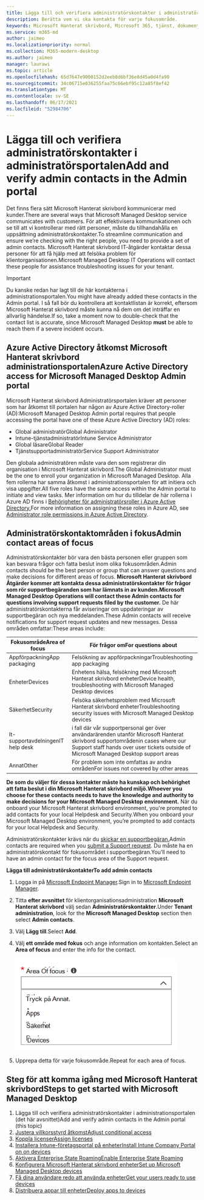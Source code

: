 ```yaml
---
title: Lägga till och verifiera administratörskontakter i administratörsportalen
description: Berätta vem vi ska kontakta för varje fokusområde.
keywords: Microsoft Hanterat skrivbord, Microsoft 365, tjänst, dokumentation
ms.service: m365-md
author: jaimeo
ms.localizationpriority: normal
ms.collection: M365-modern-desktop
ms.author: jaimeo
manager: laurawi
ms.topic: article
ms.openlocfilehash: 65d7647e9000152d2eeb8d6bf36e8d45a0d4fa90
ms.sourcegitcommit: 34c06715e036255faa75c66ebf95c12a85f8ef42
ms.translationtype: MT
ms.contentlocale: sv-SE
ms.lasthandoff: 06/17/2021
ms.locfileid: "52984706"
---
```

# <a name="add-and-verify-admin-contacts-in-the-admin-portal"></a><span data-ttu-id="799f2-104">Lägga till och verifiera administratörskontakter i administratörsportalen</span><span class="sxs-lookup"><span data-stu-id="799f2-104">Add and verify admin contacts in the Admin portal</span></span>

<span data-ttu-id="799f2-105">Det finns flera sätt Microsoft Hanterat skrivbord kommunicerar med kunder.</span><span class="sxs-lookup"><span data-stu-id="799f2-105">There are several ways that Microsoft Managed Desktop service communicates with customers.</span></span> <span data-ttu-id="799f2-106">För att effektivisera kommunikationen och se till att vi kontrollerar med rätt personer, måste du tillhandahålla en uppsättning administratörskontakter.</span><span class="sxs-lookup"><span data-stu-id="799f2-106">To streamline communication and ensure we’re checking with the right people, you need to provide a set of admin contacts.</span></span> <span data-ttu-id="799f2-107">Microsoft Hanterat skrivbord IT-åtgärder kontaktar dessa personer för att få hjälp med att felsöka problem för klientorganisationen.</span><span class="sxs-lookup"><span data-stu-id="799f2-107">Microsoft Managed Desktop IT Operations will contact these people for assistance troubleshooting issues for your tenant.</span></span>

> [!IMPORTANT]
> <span data-ttu-id="799f2-108">Du kanske redan har lagt till de här kontakterna i administrationsportalen.</span><span class="sxs-lookup"><span data-stu-id="799f2-108">You might have already added these contacts in the Admin portal.</span></span> <span data-ttu-id="799f2-109">I så fall bör du kontrollera att kontaktlistan är korrekt, eftersom  Microsoft Hanterat skrivbord måste kunna nå dem om det inträffar en allvarlig händelse.</span><span class="sxs-lookup"><span data-stu-id="799f2-109">If so, take a moment now to double-check that the contact list is accurate, since Microsoft Managed Desktop **must** be able to reach them if a severe incident occurs.</span></span>

## <a name="azure-active-directory-access-for-microsoft-managed-desktop-admin-portal"></a><span data-ttu-id="799f2-110">Azure Active Directory åtkomst Microsoft Hanterat skrivbord administrationsportalen</span><span class="sxs-lookup"><span data-stu-id="799f2-110">Azure Active Directory access for Microsoft Managed Desktop Admin portal</span></span>

<span data-ttu-id="799f2-111">Microsoft Hanterat skrivbord Administratörsportalen kräver att personer som har åtkomst till portalen har någon av Azure Active Directory-roller (AD):</span><span class="sxs-lookup"><span data-stu-id="799f2-111">Microsoft Managed Desktop Admin portal requires that people accessing the portal have one of these Azure Active Directory (AD) roles:</span></span>
- <span data-ttu-id="799f2-112">Global administratör</span><span class="sxs-lookup"><span data-stu-id="799f2-112">Global Administrator</span></span>
- <span data-ttu-id="799f2-113">Intune-tjänstadministratör</span><span class="sxs-lookup"><span data-stu-id="799f2-113">Intune Service Administrator</span></span>
- <span data-ttu-id="799f2-114">Global läsare</span><span class="sxs-lookup"><span data-stu-id="799f2-114">Global Reader</span></span>
- <span data-ttu-id="799f2-115">Tjänstsupportadministratör</span><span class="sxs-lookup"><span data-stu-id="799f2-115">Service Support Administrator</span></span>

<span data-ttu-id="799f2-116">Den globala administratören måste vara den som registrerar din organisation i Microsoft Hanterat skrivbord.</span><span class="sxs-lookup"><span data-stu-id="799f2-116">The Global Administrator must be the one to enroll your organization in Microsoft Managed Desktop.</span></span> <span data-ttu-id="799f2-117">Alla fem rollerna har samma åtkomst i administrationsportalen för att initiera och visa uppgifter.</span><span class="sxs-lookup"><span data-stu-id="799f2-117">All five roles have the same access within the Admin portal to initiate and view tasks.</span></span> <span data-ttu-id="799f2-118">Mer information om hur du tilldelar de här rollerna i Azure AD finns i [Behörigheter för administratörsroller i Azure Active Directory.](/azure/active-directory/users-groups-roles/directory-assign-admin-roles)</span><span class="sxs-lookup"><span data-stu-id="799f2-118">For more information on assigning these roles in Azure AD, see [Administrator role permissions in Azure Active Directory](/azure/active-directory/users-groups-roles/directory-assign-admin-roles).</span></span> 

## <a name="admin-contact-areas-of-focus"></a><span data-ttu-id="799f2-119">Administratörskontaktområden i fokus</span><span class="sxs-lookup"><span data-stu-id="799f2-119">Admin contact areas of focus</span></span>

<span data-ttu-id="799f2-120">Administratörskontakter bör vara den bästa personen eller gruppen som kan besvara frågor och fatta beslut inom olika fokusområden.</span><span class="sxs-lookup"><span data-stu-id="799f2-120">Admin contacts should be the best person or group that can answer questions and make decisions for different areas of focus.</span></span> <span data-ttu-id="799f2-121">**Microsoft Hanterat skrivbord Åtgärder kommer att kontakta dessa administratörskontakter för frågor som rör supportbegäranden som har lämnats in av kunden.**</span><span class="sxs-lookup"><span data-stu-id="799f2-121">**Microsoft Managed Desktop Operations will contact these Admin contacts for questions involving support requests filed by the customer.**</span></span> <span data-ttu-id="799f2-122">De här administratörskontakterna får aviseringar om uppdateringar av supportbegäran och nya meddelanden.</span><span class="sxs-lookup"><span data-stu-id="799f2-122">These Admin contacts will receive notifications for support request updates and new messages.</span></span> <span data-ttu-id="799f2-123">Dessa områden omfattar:</span><span class="sxs-lookup"><span data-stu-id="799f2-123">These areas include:</span></span>

<span data-ttu-id="799f2-124">Fokusområde</span><span class="sxs-lookup"><span data-stu-id="799f2-124">Area of focus</span></span> | <span data-ttu-id="799f2-125">För frågor om</span><span class="sxs-lookup"><span data-stu-id="799f2-125">For questions about</span></span>
--- | ---
<span data-ttu-id="799f2-126">Appförpackning</span><span class="sxs-lookup"><span data-stu-id="799f2-126">App packaging</span></span> | <span data-ttu-id="799f2-127">Felsökning av appförpackningar</span><span class="sxs-lookup"><span data-stu-id="799f2-127">Troubleshooting app packaging</span></span>
<span data-ttu-id="799f2-128">Enheter</span><span class="sxs-lookup"><span data-stu-id="799f2-128">Devices</span></span> | <span data-ttu-id="799f2-129">Enhetens hälsa, felsökning med Microsoft Hanterat skrivbord enheter</span><span class="sxs-lookup"><span data-stu-id="799f2-129">Device health, troubleshooting with Microsoft Managed Desktop devices</span></span>
<span data-ttu-id="799f2-130">Säkerhet</span><span class="sxs-lookup"><span data-stu-id="799f2-130">Security</span></span> | <span data-ttu-id="799f2-131">Felsöka säkerhetsproblem med Microsoft Hanterat skrivbord enheter</span><span class="sxs-lookup"><span data-stu-id="799f2-131">Troubleshooting security issues with Microsoft Managed Desktop devices</span></span>
<span data-ttu-id="799f2-132">It-supportavdelningen</span><span class="sxs-lookup"><span data-stu-id="799f2-132">IT help desk</span></span> | <span data-ttu-id="799f2-133">i fall där vår supportpersonal ger över användarärenden utanför Microsoft Hanterat skrivbord supportområden</span><span class="sxs-lookup"><span data-stu-id="799f2-133">in cases where our Support staff hands over user tickets outside of Microsoft Managed Desktop support areas</span></span> 
<span data-ttu-id="799f2-134">Annat</span><span class="sxs-lookup"><span data-stu-id="799f2-134">Other</span></span> | <span data-ttu-id="799f2-135">För problem som inte omfattas av andra områden</span><span class="sxs-lookup"><span data-stu-id="799f2-135">For issues not covered by other areas</span></span>

<span data-ttu-id="799f2-136">**De som du väljer för dessa kontakter måste ha kunskap och behörighet att fatta beslut i din Microsoft Hanterat skrivbord miljö.**</span><span class="sxs-lookup"><span data-stu-id="799f2-136">**Whoever you choose for these contacts needs to have the knowledge and authority to make decisions for your Microsoft Managed Desktop environment.**</span></span> <span data-ttu-id="799f2-137">När du onboard your Microsoft Hanterat skrivbord environment, you're prompted to add contacts for your local Helpdesk and Security.</span><span class="sxs-lookup"><span data-stu-id="799f2-137">When you onboard your Microsoft Managed Desktop environment, you’re prompted to add contacts for your local Helpdesk and Security.</span></span> 

<span data-ttu-id="799f2-138">Administratörskontakter krävs när du [skickar en supportbegäran.](../service-description/support.md)</span><span class="sxs-lookup"><span data-stu-id="799f2-138">Admin contacts are required when you [submit a Support request](../service-description/support.md).</span></span> <span data-ttu-id="799f2-139">Du måste ha en administratörskontakt för fokusområdet i supportbegäran.</span><span class="sxs-lookup"><span data-stu-id="799f2-139">You’ll need to have an admin contact for the focus area of the Support request.</span></span> 

<span data-ttu-id="799f2-140">**Lägga till administratörskontakter**</span><span class="sxs-lookup"><span data-stu-id="799f2-140">**To add admin contacts**</span></span>

1.  <span data-ttu-id="799f2-141">Logga in på [Microsoft Endpoint Manager](https://endpoint.microsoft.com).</span><span class="sxs-lookup"><span data-stu-id="799f2-141">Sign in to [Microsoft Endpoint Manager](https://endpoint.microsoft.com).</span></span> 

2.  <span data-ttu-id="799f2-142">Titta **efter avsnittet** för klientorganisationsadministration **Microsoft Hanterat skrivbord** välj sedan **Administratörskontakter**.</span><span class="sxs-lookup"><span data-stu-id="799f2-142">Under **Tenant administration**, look for the **Microsoft Managed Desktop** section then select **Admin contacts**.</span></span> 

3. <span data-ttu-id="799f2-143">Välj **Lägg till**.</span><span class="sxs-lookup"><span data-stu-id="799f2-143">Select **Add**.</span></span>

4.  <span data-ttu-id="799f2-144">Välj **ett område med fokus** och ange information om kontakten.</span><span class="sxs-lookup"><span data-stu-id="799f2-144">Select an **Area of focus** and enter the info for the contact.</span></span> 

    ![listan över fokusområden, till exempel Andra, Appar och Säkerhet](../../media/areaoffocus.png)

5. <span data-ttu-id="799f2-146">Upprepa detta för varje fokusområde.</span><span class="sxs-lookup"><span data-stu-id="799f2-146">Repeat for each area of focus.</span></span> 

## <a name="steps-to-get-started-with-microsoft-managed-desktop"></a><span data-ttu-id="799f2-147">Steg för att komma igång med Microsoft Hanterat skrivbord</span><span class="sxs-lookup"><span data-stu-id="799f2-147">Steps to get started with Microsoft Managed Desktop</span></span>

1. <span data-ttu-id="799f2-148">Lägga till och verifiera administratörskontakter i administrationsportalen (det här avsnittet)</span><span class="sxs-lookup"><span data-stu-id="799f2-148">Add and verify admin contacts in the Admin portal (this topic)</span></span>
2. [<span data-ttu-id="799f2-149">Justera villkorsstyrd åtkomst</span><span class="sxs-lookup"><span data-stu-id="799f2-149">Adjust conditional access</span></span>](conditional-access.md)
3. [<span data-ttu-id="799f2-150">Koppla licenser</span><span class="sxs-lookup"><span data-stu-id="799f2-150">Assign licenses</span></span>](assign-licenses.md)
4. [<span data-ttu-id="799f2-151">Installera Intune-företagsportal på enheter</span><span class="sxs-lookup"><span data-stu-id="799f2-151">Install Intune Company Portal on on devices</span></span>](company-portal.md)
5. [<span data-ttu-id="799f2-152">Aktivera Enterprise State Roaming</span><span class="sxs-lookup"><span data-stu-id="799f2-152">Enable Enterprise State Roaming</span></span>](enterprise-state-roaming.md)
6. [<span data-ttu-id="799f2-153">Konfigurera Microsoft Hanterat skrivbord enheter</span><span class="sxs-lookup"><span data-stu-id="799f2-153">Set up Microsoft Managed Desktop devices</span></span>](set-up-devices.md)
7. [<span data-ttu-id="799f2-154">Få dina användare redo att använda enheter</span><span class="sxs-lookup"><span data-stu-id="799f2-154">Get your users ready to use devices</span></span>](get-started-devices.md)
8. [<span data-ttu-id="799f2-155">Distribuera appar till enheter</span><span class="sxs-lookup"><span data-stu-id="799f2-155">Deploy apps to devices</span></span>](deploy-apps.md)

